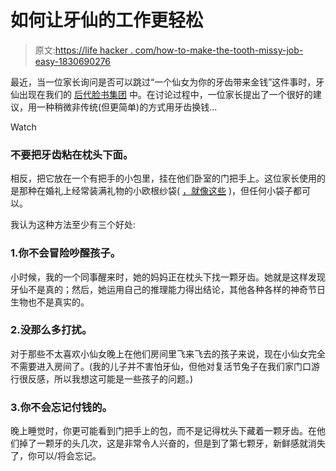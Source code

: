 # 如何让牙仙的工作更轻松

> 原文:[https://life hacker . com/how-to-make-the-tooth-missy-job-easy-1830690276](https://lifehacker.com/how-to-make-the-tooth-fairys-job-easier-1830690276)

最近，当一位家长询问是否可以跳过“一个仙女为你的牙齿带来金钱”这件事时，牙仙出现在我们的 [后代脸书集团](https://www.facebook.com/groups/2018785615043946/) 中。在讨论过程中，一位家长提出了一个很好的建议，用一种稍微非传统(但更简单)的方式用牙齿换钱...

Watch

### 不要把牙齿粘在枕头下面。

相反，把它放在一个有把手的小包里，挂在他们卧室的门把手上。这位家长使用的是那种在婚礼上经常装满礼物的小欧根纱袋( [，就像这些](https://www.amazon.com/dp/B0725CL28B/ref=sspa_dk_detail_2?asc_campaign=InlineText&asc_refurl=https://lifehacker.com/how-to-make-the-tooth-fairys-job-easier-1830690276&asc_source=&pd_rd_i=B0725CL28B&psc=1&tag=kinjalifehackerlink-20) )，但任何小袋子都可以。

我认为这种方法至少有三个好处:

### 1.你不会冒险吵醒孩子。

小时候，我的一个同事醒来时，她的妈妈正在枕头下找一颗牙齿。她就是这样发现牙仙不是真的；然后，她运用自己的推理能力得出结论，其他各种各样的神奇节日生物也不是真实的。

### 2.没那么多打扰。

对于那些不太喜欢小仙女晚上在他们房间里飞来飞去的孩子来说，现在小仙女完全不需要进入房间了。(我的儿子并不害怕牙仙，但他对复活节兔子在我们家门口游行很反感，所以我想这可能是一些孩子的问题。)

### 3.你不会忘记付钱的。

晚上睡觉时，你更可能看到门把手上的包，而不是记得枕头下藏着一颗牙齿。在他们掉了一颗牙的头几次，这是非常令人兴奋的，但是到了第七颗牙，新鲜感就消失了，你可以/将会忘记。